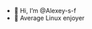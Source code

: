 - 👋 Hi, I’m @Alexey-s-f
- 🍪 Average Linux enjoyer
<!---
Alexey-s-f/Alexey-s-f is a ✨ special ✨ repository because its `README.md` (this file) appears on your GitHub profile.
You can click the Preview link to take a look at your changes.
--->
